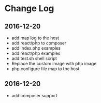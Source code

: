 # Change Log

## 2016-12-20

- add map log to the host
- add react/php to composer
- add index.php examples
- add react/php examples
- add test.sh shell script
- Replace the custom image with php image
- php configure file map to the host



## 2016-12-20

- add composer support